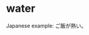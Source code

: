 
<!DOCTYPE html>
<html>
  <head>
    <meta charset="ISO-8859-2">
    <title> this took me to long </title>
  </head>
  <body>
    <h1> water </h1>
    <p> Japanese example: ご飯が熱い。</p>
  </body>
</html>
